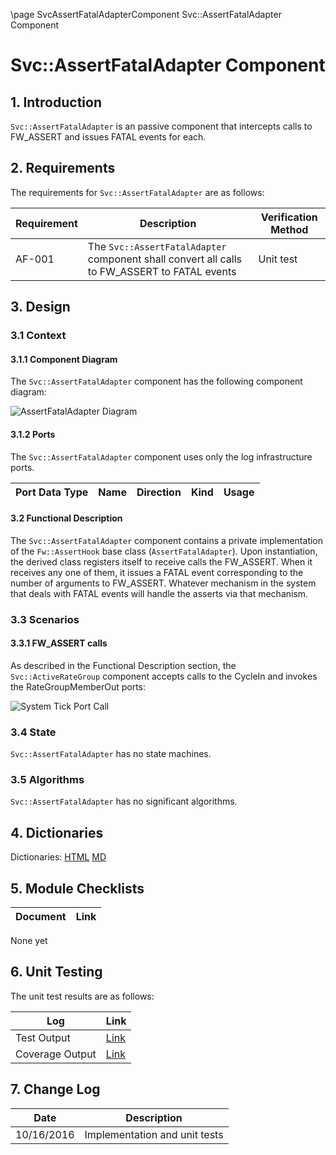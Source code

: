 \page SvcAssertFatalAdapterComponent Svc::AssertFatalAdapter Component
# Svc::AssertFatalAdapter Component

## 1. Introduction

`Svc::AssertFatalAdapter` is an passive component that intercepts calls to FW_ASSERT and issues FATAL events for each.

## 2. Requirements

The requirements for `Svc::AssertFatalAdapter` are as follows:

Requirement | Description | Verification Method
----------- | ----------- | -------------------
AF-001 | The `Svc::AssertFatalAdapter` component shall convert all calls to FW_ASSERT to FATAL events | Unit test

## 3. Design

### 3.1 Context

#### 3.1.1 Component Diagram

The `Svc::AssertFatalAdapter` component has the following component diagram:

![AssertFatalAdapter Diagram](img/AssertFatalAdapterBDD.jpg "AssertFatalAdapter")

#### 3.1.2 Ports

The `Svc::AssertFatalAdapter` component uses only the log infrastructure ports.

Port Data Type | Name | Direction | Kind | Usage
-------------- | ---- | --------- | ---- | -----

#### 3.2 Functional Description

The `Svc::AssertFatalAdapter` component contains a private implementation of the `Fw::AssertHook` base class (`AssertFatalAdapter`). Upon instantiation, the derived class registers itself to receive calls the FW_ASSERT. When it receives any one of them, it issues a FATAL event corresponding to the number of arguments to FW_ASSERT. Whatever mechanism in the system that deals with FATAL events will handle the asserts via that mechanism.    

### 3.3 Scenarios

#### 3.3.1 FW_ASSERT calls

As described in the Functional Description section, the `Svc::ActiveRateGroup` component accepts calls to the CycleIn and invokes the RateGroupMemberOut ports:

![System Tick Port Call](img/RateGroupCall.jpg) 

### 3.4 State

`Svc::AssertFatalAdapter` has no state machines.

### 3.5 Algorithms

`Svc::AssertFatalAdapter` has no significant algorithms.

## 4. Dictionaries

Dictionaries: [HTML](AssertFatalAdapter.html) [MD](AssertFatalAdapter.md)

## 5. Module Checklists

Document | Link
-------- | ----
None yet

## 6. Unit Testing

The unit test results are as follows:

Log|Link
---|----
Test Output|[Link](../test/ut/output/test.txt)
Coverage Output|[Link](../test/ut/output/AssertFatalAdapterComponentImpl.cpp.gcov)

## 7. Change Log

Date | Description
---- | -----------
10/16/2016 | Implementation and unit tests

